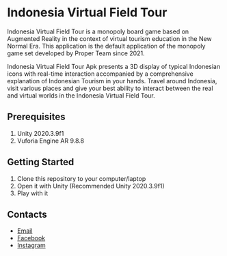 ﻿# Indonesia Virtual Field Tour

Indonesia Virtual Field Tour is a monopoly board game based on Augmented Reality in the context of virtual tourism education in the New Normal Era. This application is the default application of the monopoly game set developed by Proper Team since 2021.

Indonesia Virtual Field Tour Apk presents a 3D display of typical Indonesian icons with real-time interaction accompanied by a comprehensive explanation of Indonesian Tourism in your hands. Travel around Indonesia, visit various places and give your best ability to interact between the real and virtual worlds in the Indonesia Virtual Field Tour. 

## Prerequisites
1. Unity 2020.3.9f1
1. Vuforia Engine AR 9.8.8

## Getting Started
1. Clone this repository to your computer/laptop
1. Open it with Unity (Recommended Unity 2020.3.9f1)
1. Play with it

## Contacts
* [Email](mailto:proper.team.id@gmail.com)
* [Facebook](https://web.facebook.com/people/Tim-Proper/100070965031018/)
* [Instagram](https://www.instagram.com/team_proper/)